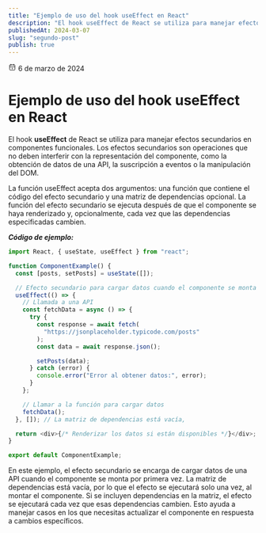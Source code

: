 ```yaml
---
title: "Ejemplo de uso del hook useEffect en React"
description: "El hook useEffect de React se utiliza para manejar efectos secundarios en componentes funcionales. Los efectos secundarios son operaciones que no deben interferir con la representación del componente, como la obtención de datos de una API, la suscripción a eventos o la manipulación del DOM."
publishedAt: 2024-03-07
slug: "segundo-post"
publish: true
---
```


<div class="flex items-center font-outfit gap-2 text-[14px] pb-2">
       <svg
       id="color-secondary"
        width="16"
        height="16"
        viewBox="0 0 24 24"
        stroke-width="1.5"
        stroke="currentColor"
        fill="none"
        stroke-linecap="round"
        stroke-linejoin="round"
        ><path stroke="none" d="M0 0h24v24H0z" fill="none"></path><path
          d="M4 7a2 2 0 0 1 2 -2h12a2 2 0 0 1 2 2v12a2 2 0 0 1 -2 2h-12a2 2 0 0 1 -2 -2v-12z"
        ></path><path d="M16 3v4"></path><path d="M8 3v4"></path><path
          d="M4 11h16"></path><path d="M11 15h1"></path><path d="M12 15v3"
        ></path></svg>   
        <span id="color-secondary" class="font-outfit text-sm">6 de marzo de 2024</span
      >       
</div>

# Ejemplo de uso del hook useEffect en React

<p id="color-secondary">El hook <b>useEffect</b> de React se utiliza para manejar efectos secundarios en componentes funcionales. Los efectos secundarios son operaciones que no deben interferir con la representación del componente, como la obtención de datos de una API, la suscripción a eventos o la manipulación del DOM.</p>
<p id="color-secondary">La función useEffect acepta dos argumentos: una función que contiene el código del efecto secundario y una matriz de dependencias opcional. La función del efecto secundario se ejecuta después de que el componente se haya renderizado y, opcionalmente, cada vez que las dependencias especificadas cambien.
</p>

**_Código de ejemplo:_**

```javascript
import React, { useState, useEffect } from "react";

function ComponentExample() {
  const [posts, setPosts] = useState([]);

  // Efecto secundario para cargar datos cuando el componente se monta
  useEffect(() => {
    // Llamada a una API
    const fetchData = async () => {
      try {
        const response = await fetch(
          "https://jsonplaceholder.typicode.com/posts"
        );
        const data = await response.json();

        setPosts(data);
      } catch (error) {
        console.error("Error al obtener datos:", error);
      }
    };

    // Llamar a la función para cargar datos
    fetchData();
  }, []); // La matriz de dependencias está vacía,

  return <div>{/* Renderizar los datos si están disponibles */}</div>;
}

export default ComponentExample;
```

<p id="color-secondary">En este ejemplo, el efecto secundario se encarga de cargar datos de una API cuando el componente se monta por primera vez. La matriz de dependencias está vacía, por lo que el efecto se ejecutará solo una vez, al montar el componente. Si se incluyen dependencias en la matriz, el efecto se ejecutará cada vez que esas dependencias cambien. Esto ayuda a manejar casos en los que necesitas actualizar el componente en respuesta a cambios específicos.</p>
